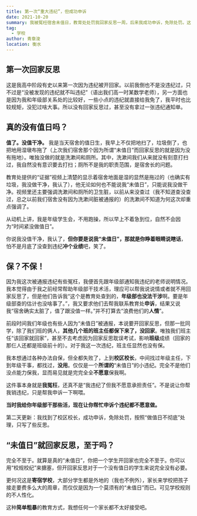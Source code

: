 ```yaml
---
title: 第一次“重大违纪”，但成功申诉
date: 2021-10-20
summary: 我被冤枉宿舍未值日，教育处处罚我回家反思一周，后来我成功申诉，免除处罚。这是我的一点思考。
tag: 
  - 学校
author: 青章浚
location: 衡水
---
```


## 第一次回家反思

这是我高中阶段有史以来第一次因为违纪被开回家。以前我倒也不是没违纪过，只不过是“没被发现的违纪就不叫违纪”（语出我们高一时某数学老师），另一方面也是因为我和年级部关系处的比较好，一些小点的违纪就直接给我免了，我平时也比较规矩，没犯过啥大事。所以没有回家反思过，甚至没有拿过一张违纪通知单。

## 真的没有值日吗？

**值了。没值干净。** 我是当天宿舍的值日生，我早上不仅把地扫了，垃圾倒了，也把地用湿墩布拖了（上次我们宿舍那个因为所谓“未值日”而回家反思的就是因为没有拖地）。唯独没做的就是洗漱间和厕所。其中，洗漱间我们从来就没有刻意打扫过，我自然没有意识要去打扫；厕所不是我的职责范围，是宿舍长的问题。

教育处提供的“证据”视频上清楚的显示着宿舍地面是湿的显然是拖过的（也确实有垃圾，我没做干净，我认了），他无论如何也不能说我“未值日”，只能说我没做干净。视频里还主要强调洗漱间和厕所的卫生脏，以前从来没查过（我不知道查没查过，总之以前我们宿舍没有因为洗漱间脏被通报的）的洗漱间不知道为何这次却重点强调了。

从动机上讲，我是年级学生会，不用跑操，所以早上不着急到位，自然不会因为“时间紧没做值日”。

你说我没值干净，我认了，**但你要是说我“未值日”，那就是你睁着眼睛说瞎话**，怕不是月底了没查到违纪**冲个业绩**吧，笑了。

## 保？不保！

因为我这次被通报违纪有些冤枉，我便首先跟年级部通知我违纪的老师说明情况。我本觉得由于我之前经常帮助年级部干技术活，理应可以帮我说说情或者就不用回家反思了，但是他们告诉我“这个是教育处查到的，**年级部也没法干涉**啊。要是年级部查的估计也没啥事了。”，我又要求他们去帮我联系教育处**申诉**，结果又说我“宿舍确实太脏了，值了跟没值一样。”并不打算去“浪费他们的**人情**”。

前段时间我们年级也有些人因为“未值日”被通报，本说要开回家反思，但那一批同学，除了我们班的俩人，**其他几个班的班主任都保下来了，没回家**。唯独我们班主任“该回家就回家”，甚至不去考虑因为回家反思耽误考试，影响**班级**成绩（回家的那仨人还都是班级前十的）。对于我这一次违纪，班主任显然也没有保。

我本想通过各种办法自保，但全都失败了，上到**校区校长**，中间找过年级主任，下到年级干事，都找过，**没用**。仅仅是一个**所谓的**“未值日”的小违纪。完全不是他们没点能力保我，显而易见就是完完全全**不愿意**保我啊。

这件事本身就是**我冤枉**，还真不是“我违纪了但我不愿意承担责任”。不是说让你帮我销违纪，只是帮我申诉一下啊喂。

**当时我给你年级部干那些活，现在让你帮忙申诉个违纪都不愿意做。**

第二天更新：我找到了校区校长，成功申诉，免除处罚，按照“做值日不彻底”处理，只写了些反思。

## “未值日”就回家反思，至于吗？

完全不至于。就算是真的“未值日”，你把一个学生开回家也完全不至于。你可以用“校规校纪”来搪塞，但开回家反思对于一个没有值日的学生来说完全没有必要。

更何况这是**寄宿学校**，大部分学生都是外地的（我也不例外），家长来学校把孩子接走要费多么大的周章，而仅仅是因为一个莫须有的“未值日”而已。可见学校规则的不人性化。

这种**简单粗暴**的教育方式，我想任何一个家长都不太好接受吧。
